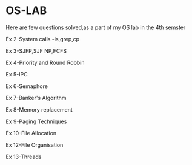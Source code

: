 # OS-LAB
Here are few questions solved,as a part of my OS lab in the 4th semster

Ex 2-System calls -ls,grep,cp


Ex 3-SJFP,SJF NP,FCFS


Ex 4-Priority and Round Robbin


Ex 5-IPC


Ex 6-Semaphore


Ex 7-Banker's Algorithm


Ex 8-Memory replacement


Ex 9-Paging Techniques


Ex 10-File Allocation


Ex 12-File Organisation


Ex 13-Threads
